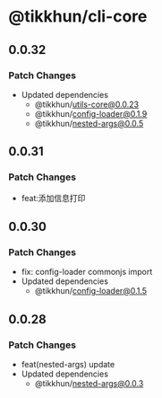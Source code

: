 # @tikkhun/cli-core

## 0.0.32

### Patch Changes

- Updated dependencies
  - @tikkhun/utils-core@0.0.23
  - @tikkhun/config-loader@0.1.9
  - @tikkhun/nested-args@0.0.5

## 0.0.31

### Patch Changes

- feat:添加信息打印

## 0.0.30

### Patch Changes

- fix: config-loader commonjs import
- Updated dependencies
  - @tikkhun/config-loader@0.1.5

## 0.0.28

### Patch Changes

- feat(nested-args) update
- Updated dependencies
  - @tikkhun/nested-args@0.0.3
